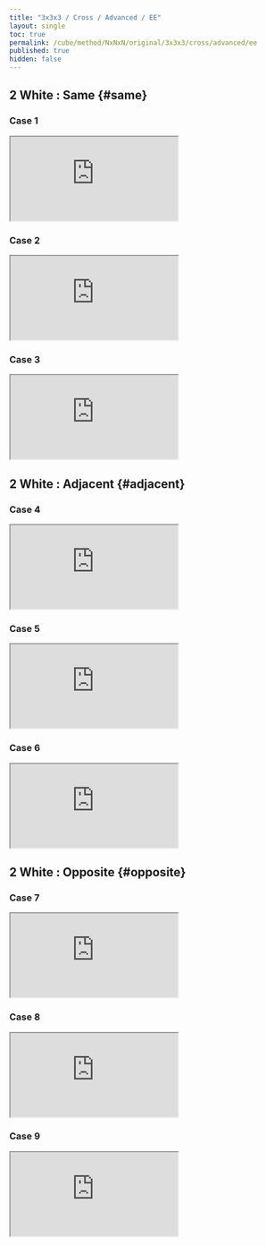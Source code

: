 ```yaml
---
title: "3x3x3 / Cross / Advanced / EE"
layout: single
toc: true
permalink: /cube/method/NxNxN/original/3x3x3/cross/advanced/ee
published: true
hidden: false
---
```


<head>
  <base target="_blank">
  <link
    rel   = "stylesheet"
    type  = "text/css"
    href  = "/assets/css/ruwix/iframe_wo_list.css"
  >
</head>



## 2 White : Same {#same}

### Case 1

<iframe
  scrolling = "no"
  src       = "https://ruwix.com/widget/3d/?alg=B'%20D'%20F&colored=U%20FD%20RD&hover=9&speed=500&flags=canvas"
></iframe>

### Case 2

<iframe
  scrolling = "no"
  src       = "https://ruwix.com/widget/3d/?alg=B'%20F&colored=U%20FD%20BD&hover=9&speed=500&flags=canvas"
></iframe>

### Case 3

<iframe
  scrolling = "no"
  src       = "https://ruwix.com/widget/3d/?alg=B'%20D%20F&colored=U%20FD%20LD&hover=9&speed=500&flags=canvas"
></iframe>



## 2 White : Adjacent {#adjacent}

### Case 4

<iframe
  scrolling = "no"
  src       = "https://ruwix.com/widget/3d/?alg=F%20R&colored=U%20FD%20RD&hover=9&speed=500&flags=canvas"
></iframe>

### Case 5

<iframe
  scrolling = "no"
  src       = "https://ruwix.com/widget/3d/?alg=F%20D'%20R&colored=U%20LD%20RD&hover=9&speed=500&flags=canvas"
></iframe>

### Case 6

<iframe
  scrolling = "no"
  src       = "https://ruwix.com/widget/3d/?alg=F%20D2'%20R&colored=U%20RD%20BD&hover=9&speed=500&flags=canvas"
></iframe>



## 2 White : Opposite {#opposite}

### Case 7

<iframe
  scrolling = "no"
  src       = "https://ruwix.com/widget/3d/?alg=R'%20D'%20R2'&colored=U%20FD%20RD&hover=9&speed=500&flags=canvas"
></iframe>

### Case 8

<iframe
  scrolling = "no"
  src       = "https://ruwix.com/widget/3d/?alg=R'%20D2'%20R2'&colored=U%20LD%20RD&hover=9&speed=500&flags=canvas"
></iframe>

### Case 9

<iframe
  scrolling = "no"
  src       = "https://ruwix.com/widget/3d/?alg=R'%20D%20R2'&colored=U%20RD%20BD&hover=9&speed=500&flags=canvas"
></iframe>

